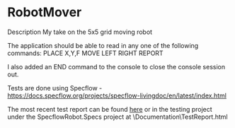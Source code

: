 # RobotMover

Description
My take on the 5x5 grid moving robot

The application should be able to read in any one of the following commands:
PLACE X,Y,F
MOVE
LEFT
RIGHT
REPORT

I also added an END command to the console to close the console session out.

Tests are done using Specflow - https://docs.specflow.org/projects/specflow-livingdoc/en/latest/index.html

The most recent test report can be found [here](https://raw.githack.com/mentalfoundry/RobotMover/master/SpecFlowRobot.Specs/Documentation/TestReport.html#/document/Standalone)
or in the testing project under the SpecflowRobot.Specs project at \Documentation\TestReport.html
